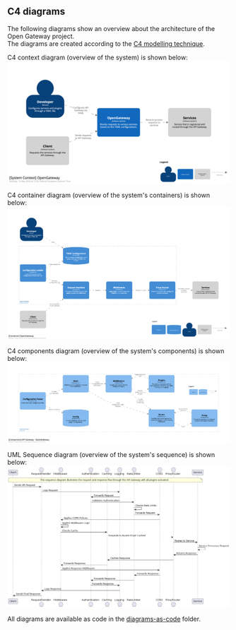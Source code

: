 ## C4 diagrams

The following diagrams show an overview about the architecture of the Open Gateway project.<br>
The diagrams are created according to the [C4 modelling technique](https://c4model.com/).

C4 context diagram (overview of the system) is shown below: <br>
![C4 diagram context](https://github.com/lucdoe/open-gateway/blob/main/docs/diagrams-as-image/context.png?raw=true)

C4 container diagram (overview of the system's containers) is shown below: <br>
![C4 diagram container](https://github.com/lucdoe/open-gateway/blob/main/docs/diagrams-as-image/container.png?raw=true)

C4 components diagram (overview of the system's components) is shown below: <br>
![C4 diagram components](https://github.com/lucdoe/open-gateway/blob/main/docs/diagrams-as-image/component.png?raw=true)

UML Sequence diagram (overview of the system's sequence) is shown below: <br>
![UML Sequence diagram](https://github.com/lucdoe/open-gateway/blob/main/docs/diagrams-as-image/sequence.png?raw=true)

All diagrams are available as code in the [diagrams-as-code](https://github.com/lucdoe/open-gateway/tree/main/docs/diagrams-as-code) folder.
